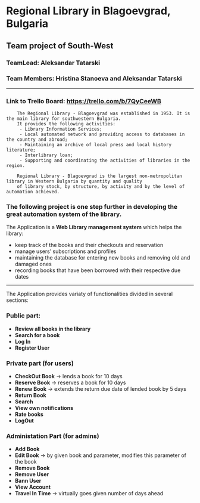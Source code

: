 ﻿# Regional Library in Blagoevgrad, Bulgaria

## Team project of **South-West**
### **TeamLead:** Aleksandar Tatarski
### **Team Members:** Hristina Stanoeva and Aleksandar Tatarski
---
### Link to Trello Board: https://trello.com/b/7QyCeeWB
        The Regional Library - Blagoevgrad was established in 1953. It is the main library for southwestern Bulgaria.
        It provides the following activities: 
         - Library Information Services;
         - Local automated network and providing access to databases in the country and abroad; 
         - Maintaining an archive of local press and local history literature; 
         - Interlibrary loan;
         - Supporting and coordinating the activities of libraries in the region.

        Regional Library - Blagoevgrad is the largest non-metropolitan library in Western Bulgaria by quantity and quality
        of library stock, by structure, by activity and by the level of automation achieved.

### **The following project is one step further in developing the great automation system of the library.**

The Application is a **Web Library management system** which helps the library:
- keep track of the books and their checkouts and reservation
- manage users’ subscriptions and profiles
- maintaining the database for entering new books and removing old and damaged ones
- recording books that have been borrowed with their respective due dates

---
The Application provides variaty of functionalities divided in several sections:

### Public part:
 - **Review all books in the library**
 - **Search for a book**
- **Log In**
- **Register User**

### Private part (for users)
- **CheckOut Book** → lends a book for 10 days
- **Reserve Book** → reserves a book for 10 days
- **Renew Book** → extends the return due date of lended book by 5 days
- **Return Book**
- **Search**
- **View own notifications**
- **Rate books**
- **LogOut**

### Administation Part (for admins)
- **Add Book**
- **Edit Book** → by given book and parameter, modifies this parameter of the book
- **Remove Book** 
- **Remove User** 
- **Bann User**
- **View Account**
- **Travel In Time** → virtually goes given number of days ahead


